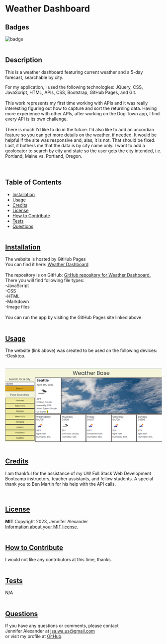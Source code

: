 # Weather Dashboard


  ## Badges
  ![badge](https://img.shields.io/badge/license-MIT-blue)
  <br><br>
  

  ## Description
  This is a weather dashboard featuring current weather and a 5-day forecast, searchable by city. 
  <br>

  For my application, I used the following technologies: JQuery, CSS, JavaScript, HTML, APIs, CSS, Bootstrap, GitHub Pages, and Git.
  <br><br>
  This work represents my first time working with APIs and it was really interesting figuring out how to capture and sort the returning data. Having more experience with other APIs, after working on the Dog Town app, I find every API is its own challenge.
  <br><br>
  There is much I'd like to do in the future. I'd also like to add an accordian feature so you can get more details on the weather, if needed. It would be helpful if the site was responsive and, alas, it is not. That should be fixed. Last, it bothers me that the data is by city name only. I want to add a geolocator to search by city and state so the user gets the city intended, i.e. Portland, Maine vs. Portland, Oregon.  
  <br><br>

## Table of Contents
  - [Installation](#installation)
  - [Usage](#usage)
  - [Credits](#credits)
  - [License](#license)
  - [How to Contribute](#how-to-contribute)
  - [Tests](#tests)
  - [Questions](#questions)
  <br><br>

  ## [Installation](#table-of-contents)
  The website is hosted by GitHub Pages <br>
  You can find it here: [Weather Dashboard](https://jsalexan.github.io/weather-dashboard/)
  <br><br>
  The repository is on GitHub: [GitHub repository for Weather Dashboard.](https://github.com/jsalexan/weather-dashboard) <br>
  There you will find following file types: <br>
  -JavaScript<br>
  -CSS<br>
  -HTML<br>
  -Markdown<br>
  -Image files<br>
  <br>
  You can run the app by visiting the GitHub Pages site linked above.   <br><br>

## [Usage](#table-of-contents)
  The website (link above) was created to be used on the following devices:<br> 
-Desktop.
<br><br>
  

  ![Screen capture.](/assets/images/Screenshot%20(373).png)
  <br><br>

  ## [Credits](#table-of-contents) 
  I am thankful for the assistance of my UW Full Stack Web Development Bootcamp instructors, teacher assistants, and fellow students. A special thank you to Ben Martin for his help with the API calls.

  <br>
 
  ## [License](#table-of-contents)
  **MIT** Copyright 2023, Jennifer Alexander<br>
  [Information about your MIT license.](https://opensource.org/licenses/MIT)
  <br><br>
  

  ## [How to Contribute](#table-of-contents)
  I would not like any contributors at this time, thanks.
  <br><br>

  ## [Tests](#table-of-contents)
  N/A
  <br><br>

  ## [Questions](#table-of-contents)
  If you have any questions or comments, please contact <br>Jennifer Alexander at jsa.wa.us@gmail.com <br>or visit my profile at [GitHub](https://github.com/jsalexan/).
  